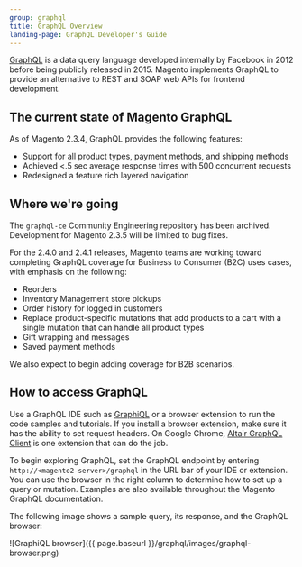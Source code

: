 ```yaml
---
group: graphql
title: GraphQL Overview
landing-page: GraphQL Developer's Guide
---
```


[GraphQL](http://graphql.org/) is a data query language developed internally by Facebook in 2012 before being publicly released in 2015. Magento implements GraphQL to provide an alternative to REST and SOAP web APIs for frontend development.

## The current state of Magento GraphQL

As of Magento 2.3.4, GraphQL provides the following features:

-  Support for all product types, payment methods, and shipping methods
-  Achieved <.5 sec average response times with 500 concurrent requests
-  Redesigned a feature rich layered navigation

## Where we're going

The `graphql-ce` Community Engineering repository has been archived. Development for Magento 2.3.5 will be limited to bug fixes.

For the 2.4.0 and 2.4.1 releases, Magento teams are working toward completing GraphQL coverage for Business to Consumer (B2C) uses cases, with emphasis on the following:

-  Reorders
-  Inventory Management store pickups
-  Order history for logged in customers
-  Replace product-specific mutations that add products to a cart with a single mutation that can handle all product types
-  Gift wrapping and messages
-  Saved payment methods

We also expect to begin adding coverage for B2B scenarios.

## How to access GraphQL

Use a GraphQL IDE such as [GraphiQL](https://github.com/graphql/graphiql) or a browser extension to run the code samples and tutorials. If you install a browser extension, make sure it has the ability to set request headers. On Google Chrome, [Altair GraphQL Client](https://chrome.google.com/webstore/detail/altair-graphql-client/flnheeellpciglgpaodhkhmapeljopja) is one extension that can do the job.

To begin exploring GraphQL, set the GraphQL endpoint by entering `http://<magento2-server>/graphql` in the URL bar of your IDE or extension. You can use the browser in the right column to determine how to set up a query or mutation. Examples are also available throughout the Magento GraphQL documentation.

The following image shows a sample query, its response, and the GraphQL browser:

![GraphiQL browser]({{ page.baseurl }}/graphql/images/graphql-browser.png)
